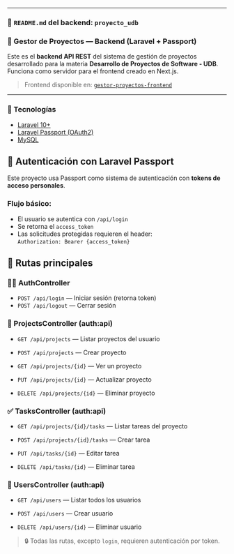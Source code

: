 
---

### 📁 `README.md` del backend: `proyecto_udb`



### 🧠 Gestor de Proyectos — Backend (Laravel + Passport)

Este es el **backend API REST** del sistema de gestión de proyectos desarrollado para la materia **Desarrollo de Proyectos de Software - UDB**. Funciona como servidor para el frontend creado en Next.js.

> Frontend disponible en: [`gestor-proyectos-frontend`](https://github.com/r4ams/gestor-proyectos-frontend)

---

### 🚀 Tecnologías

- [Laravel 10+](https://laravel.com)
- [Laravel Passport (OAuth2)](https://laravel.com/docs/10.x/passport)
- [MySQL](https://www.mysql.com/)

## 🔐 Autenticación con Laravel Passport

Este proyecto usa Passport como sistema de autenticación con **tokens de acceso personales**.

### Flujo básico:
-   El usuario se autentica con `/api/login`
-   Se retorna el `access_token`
-   Las solicitudes protegidas requieren el header:  
    `Authorization: Bearer {access_token}`

## 🔌 Rutas principales

### 🧑‍💻 AuthController
    
-   `POST /api/login` — Iniciar sesión (retorna token)
-   `POST /api/logout` — Cerrar sesión
    

### 📁 ProjectsController (auth:api)

-   `GET /api/projects` — Listar proyectos del usuario
    
-   `POST /api/projects` — Crear proyecto
    
-   `GET /api/projects/{id}` — Ver un proyecto
    
-   `PUT /api/projects/{id}` — Actualizar proyecto
    
-   `DELETE /api/projects/{id}` — Eliminar proyecto
    

### ✅ TasksController (auth:api)

-   `GET /api/projects/{id}/tasks` — Listar tareas del proyecto
    
-   `POST /api/projects/{id}/tasks` — Crear tarea
    
-   `PUT /api/tasks/{id}` — Editar tarea
    
-   `DELETE /api/tasks/{id}` — Eliminar tarea
    

### 👥 UsersController (auth:api)

-   `GET /api/users` — Listar todos los usuarios
    
-   `POST /api/users` — Crear usuario
    
-   `DELETE /api/users/{id}` — Eliminar usuario
    

> 🔒 Todas las rutas, excepto  `login`, requieren autenticación por token.
